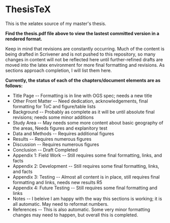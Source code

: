 ThesisTeX
=========

This is the xelatex source of my master's thesis.


**Find the thesis.pdf file above to view the lastest committed version in a rendered format.**


Keep in mind that revisions are constantly occurring. Much of the content is being drafted in Scrivener and is not pushed to this repository, so many changes in content will not be reflected here until further-refined drafts are moved into the latex environment for more final formatting and revisions. As sections approach completion, I will list them here.

**Currently, the status of each of the chapters/document elements are as follows:**
 - Title Page -- Formatting is in line with OGS spec; needs a new title
 - Other Front Matter -- Need dedication, acknowledgements, final formatting for ToC and figure/table lists
 - Background -- Probably as complete as it will be until absolute final revisions; needs some minor additions
 - Study Area -- May needs some more content about basic geography of the areas, Needs figures and explanitory test
 - Data and Methods -- Requires additional figures
 - Results --  Requires numerous figures
 - Discussion -- Requires numerous figures
 - Conclusion -- Draft Completed
 - Appendix 1: Field Work -- Still requires some final formatting, links, and facts
 - Appendix 2: Development -- Still requires some final formatting, links, and facts
 - Appendix 3: Testing -- Almost all content is in place, still requires final formatting and links, needs new results R5
 - Appendix 4: Future Testing -- Still requires some final formatting and links
 - Notes -- I beleive I am happy with the way this sections is working; it is all automatic. May need to reformat numbers.
 - References -- This is also automatic. Some very minor formatting changes may need to happen, but overall this is completed.

